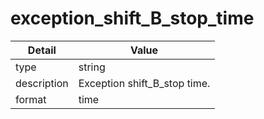 # exception_shift_B_stop_time
| Detail | Value |
| ------ | ----- |
| type | string |
| description | Exception shift_B_stop time. |
| format | time |
